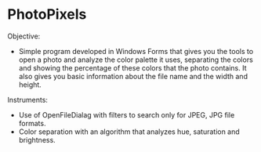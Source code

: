 # PhotoPixels

Objective:
- Simple program developed in Windows Forms that gives you the tools to open a photo and analyze the color palette it uses, separating the colors and showing the percentage of these colors that the photo contains. It also gives you basic information about the file name and the width and height.

Instruments:
- Use of OpenFileDialag with filters to search only for JPEG, JPG file formats.
- Color separation with an algorithm that analyzes hue, saturation and brightness.
